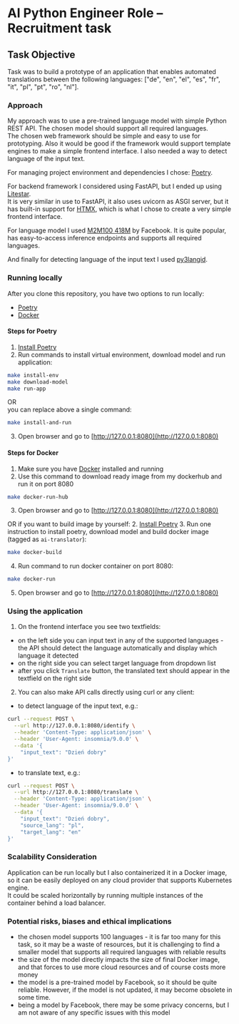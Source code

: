 
# AI Python Engineer Role – Recruitment task

## Task Objective
Task was to build a prototype of an application that enables automated translations between the following languages: ["de", "en", "el", "es", "fr", "it", "pl", "pt", "ro", "nl"].

### Approach
My approach was to use a pre-trained language model with simple Python REST API. 
The chosen model should support all required languages.  
The chosen web framework should be simple and easy to use for prototyping. Also it would be good if the framework would support template engines to make a simple frontend interface.
I also needed a way to detect language of the input text.

For managing project environment and dependencies I chose: [Poetry](https://python-poetry.org).  

For backend framework I considered using FastAPI, but I ended up using [Litestar](https://litestar.dev).  
It is very similar in use to FastAPI, it also uses uvicorn as ASGI server, but it has built-in support for [HTMX](https://htmx.org), which is what I chose to create a very simple frontend interface.  

For language model I used [M2M100 418M](https://huggingface.co/facebook/m2m100_418M) by Facebook. It is quite popular, has easy-to-access inference endpoints and supports all required languages.  

And finally for detecting language of the input text I used [py3langid](https://pypi.org/project/py3langid/).

### Running locally

After you clone this repository, you have two options to run locally:
- [Poetry](https://python-poetry.org)
- [Docker](https://www.docker.com)

#### Steps for Poetry
1. [Install Poetry](https://python-poetry.org/docs/#installation)
2. Run commands to install virtual environment, download model and run application:
```bash
make install-env
make download-model
make run-app
```
OR   
you can replace above a single command: 
```bash 
make install-and-run
```
3. Open browser and go to [http://127.0.0.1:8080](http://127.0.0.1:8080)


#### Steps for Docker
1. Make sure you have [Docker](https://www.docker.com) installed and running
2. Use this command to download ready image from my dockerhub and run it on port 8080
```bash 
make docker-run-hub
``` 
3. Open browser and go to [http://127.0.0.1:8080](http://127.0.0.1:8080)

OR if you want to build image by yourself:
2. [Install Poetry](https://python-poetry.org/docs/#installation)
3. Run one instruction to install poetry, download model and build docker image (tagged as `ai-translator`):
```bash
make docker-build
```
4. Run command to run docker container on port 8080:
```bash
make docker-run
```
5. Open browser and go to [http://127.0.0.1:8080](http://127.0.0.1:8080)

### Using the application
1. On the frontend interface you see two textfields:
- on the left side you can input text in any of the supported languages - the API should detect the language automatically and display which language it detected
- on the right side you can select target language from dropdown list
- after you click `Translate` button, the translated text should appear in the textfield on the right side

2. You can also make API calls directly using curl or any client:
- to detect language of the input text, e.g.:
```bash
curl --request POST \
  --url http://127.0.0.1:8080/identify \
  --header 'Content-Type: application/json' \
  --header 'User-Agent: insomnia/9.0.0' \
  --data '{
	"input_text": "Dzień dobry"
}'
```
- to translate text, e.g.:
```bash
curl --request POST \
  --url http://127.0.0.1:8080/translate \
  --header 'Content-Type: application/json' \
  --header 'User-Agent: insomnia/9.0.0' \
  --data '{
	"input_text": "Dzień dobry",
	"source_lang": "pl",
	"target_lang": "en"
}'
```
### Scalability Consideration
Application can be run locally but I also containerized it in a Docker image, so it can be easily deployed on any cloud provider that supports Kubernetes engine.  
It could be scaled horizontally by running multiple instances of the container behind a load balancer.


### Potential risks, biases and ethical implications
- the chosen model supports 100 languages - it is far too many for this task, so it may be a waste of resources, but it is challenging to find a smaller model that supports all required languages with reliable results
- the size of the model directly impacts the size of final Docker image, and that forces to use more cloud resources and of course costs more money
- the model is a pre-trained model by Facebook, so it should be quite reliable. However, if the model is not updated, it may become obsolete in some time.
- being a model by Facebook, there may be some privacy concerns, but I am not aware of any specific issues with this model
